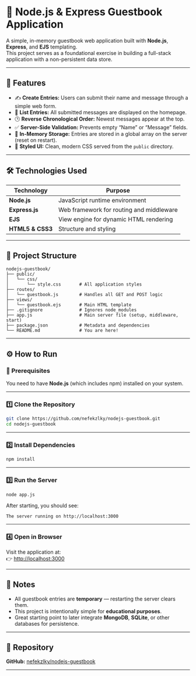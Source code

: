 # 📝 Node.js & Express Guestbook Application

A simple, in-memory guestbook web application built with **Node.js**, **Express**, and **EJS** templating.  
This project serves as a foundational exercise in building a full-stack application with a non-persistent data store.

---

## 🚀 Features

- ✍️ **Create Entries:** Users can submit their name and message through a simple web form.  
- 📜 **List Entries:** All submitted messages are displayed on the homepage.  
- 🕒 **Reverse Chronological Order:** Newest messages appear at the top.  
- ✅ **Server-Side Validation:** Prevents empty “Name” or “Message” fields.  
- 💾 **In-Memory Storage:** Entries are stored in a global array on the server (reset on restart).  
- 🎨 **Styled UI:** Clean, modern CSS served from the `public` directory.

---

## 🛠️ Technologies Used

| Technology | Purpose |
|-------------|----------|
| **Node.js** | JavaScript runtime environment |
| **Express.js** | Web framework for routing and middleware |
| **EJS** | View engine for dynamic HTML rendering |
| **HTML5 & CSS3** | Structure and styling |

---

## 📁 Project Structure

```
nodejs-guestbook/
├── public/
│   └── css/
│       └── style.css       # All application styles
├── routes/
│   └── guestbook.js        # Handles all GET and POST logic
├── views/
│   └── guestbook.ejs       # Main HTML template
├── .gitignore              # Ignores node_modules
├── app.js                  # Main server file (setup, middleware, start)
├── package.json            # Metadata and dependencies
└── README.md               # You are here!
```

---

## ⚙️ How to Run

### 🧩 Prerequisites
You need to have **Node.js** (which includes npm) installed on your system.

---

### 1️⃣ Clone the Repository
```bash
git clone https://github.com/nefekzlky/nodejs-guestbook.git
cd nodejs-guestbook
```

---

### 2️⃣ Install Dependencies
```bash
npm install
```

---

### 3️⃣ Run the Server
```bash
node app.js
```

After starting, you should see:
```
The server running on http://localhost:3000
```

---

### 4️⃣ Open in Browser
Visit the application at:  
👉 [http://localhost:3000](http://localhost:3000)

---

## 🧠 Notes

- All guestbook entries are **temporary** — restarting the server clears them.  
- This project is intentionally simple for **educational purposes**.  
- Great starting point to later integrate **MongoDB**, **SQLite**, or other databases for persistence.

---

## 🔗 Repository

**GitHub:** [nefekzlky/nodejs-guestbook](https://github.com/nefekzlky/nodejs-guestbook)

---
